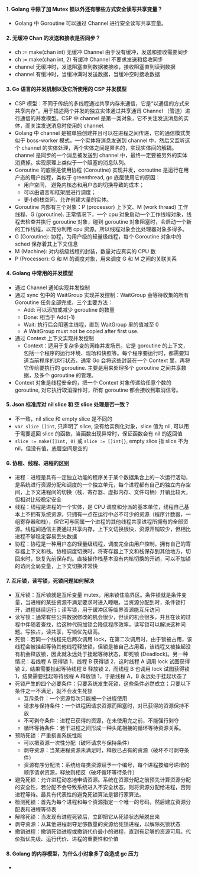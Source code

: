 #### 1. Golang 中除了加 Mutex 锁以外还有哪些方式安全读写共享变量？

- Golang 中 Goroutine 可以通过 Channel 进行安全读写共享变量。

#### 2. 无缓冲 Chan 的发送和接收是否同步？

- ch := make(chan int) 无缓冲 Channel 由于没有缓冲，发送和接收需要同步
- ch := make(chan int, 2) 有缓冲 Channel 不要求发送和接收同步
- channel 无缓冲时，发送阻塞直到数据被接收，接收阻塞直到读到数据
- channel 有缓冲时，当缓冲满时发送数据，当缓冲空时接收数据

#### 3. Go 语言的并发机制以及它所使用的 CSP 并发模型

- CSP 模型：不同于传统的多线程通过共享内存来通信，它是“以通信的方式来共享内存”。用于描述两个并发的独立实体通过共享通讯 Channel （管道）进行通信的并发模型。CSP 中 channel 是第一类对象，它不关注发送消息的实体，而关注发送消息时使用的 channel.
- Golang 中 channel 是被单独创建并且可以在进程之间传递，它的通信模式类似于 boss-worker 模式，一个实体将消息发送到 channel 中，然后又监听这个 channel 的实体处理，两个实体之间是匿名的，实现实体间的解耦。channel 是同步的一个消息被发送到 channel 中，最终一定要被另外的实体消费掉。实现原理上类似于一个阻塞的消息队列。
- Goroutine 的底层是使用协程 (Coroutine) 实现并发，coroutine 是运行在用户态的用户线程，类似于 greenthread, go 底层使用它的原因：
  - 用户空间， 避免内核态和用户态的切换导致的成本；
  - 可以由语言和框架层进行调度；
  - 更小的栈空间，允许创建大量的实体。
- Goroutine 内部有三个对象：P (processor) 上下文、M (work thread) 工作线程、G (goroutine). 正常情况下，一个 cpu 对象启动一个工作线程对象，线程去检查并执行 goroutine 对象，碰到 goroutine 对象阻塞时，会启动一个新的工作线程，以充分利用 cpu 资源。所以线程对象会比处理器对象多得多。
- G (Goroutine): 协程，为用户级的轻量级线程，每个 Goroutine 对象中的 sched 保存着其上下文信息
- M (Machine): 对内核级线程的封装，数量对应真实的 CPU 数
- P (Processor): G 和 M 的调度对象，用来调度 G 和 M 之间的关联关系

#### 4. Golang 中常用的并发模型

- 通过 Channel 通知实现并发控制
- 通过 sync 包中的 WaitGroup 实现并发控制：WaitGroup 会等待收集的所有 Goroutine 任务全部完成，三个主要方法：
  - Add: 可以添加或减少 goroutine 的数量
  - Done: 相当于 Add(-1)
  - Wait: 执行后会阻塞主线程，直到 WaitGroup 里的值减至 0
  - A WaitGroup must not be copied after first use.
- 通过 Context 上下文实现并发控制
  - Context：适用于复杂多变的网络并发场景。它是 goroutine 的上下文，包括一个程序的运行环境、现场和快照等。每个程序要运行时，都需要知道当前程序的运行状态，通常 Go 会将这些封装在一个 Context 里，再将它传给要执行的 goroutine. 主要是用来处理多个 goroutine 之间共享数据，及多个 goroutine 的管理。
- Context 对象是线程安全的，把一个 Context 对象传递给任意个数的 goroutine, 对它执行取消操作时，所有 goroutine 都会接收到取消信号。

#### 5. Json 标准库对 nil slice 和 空 slice 处理是否一致？

- 不一致，nil slice 和 empty slice 是不同的
- `var slice []int`, 只声明了 slice, 没有给实例化对象，slice 值为 nil, 可以用于需要返回 slice 的函数，当函数出现异常时，保证函数会有 nil 的返回值
- `slice := make([]int, 0)` 或 `slice := []int{}`, empty slice 指 slice 不为 nil，但没有值，底层空间是空的

#### 6. 协程、线程、进程的区别

- 进程：进程是具有一定独立功能的程序关于某个数据集合上的一次运行活动，是系统进行资源分配和调度的一个独立单元，每个进程都有自己的独立内存空间，上下文进程间的切换（栈、寄存器、虚拟内存、文件句柄）开销比较大，但相对比较稳定安全
- 线程：线程是进程的一个实体，是 CPU 调度和分派的基本单位，线程自己基本上不拥有系统资源，只拥有一点在运行中必不可少的资源（程序计数器，一组寄存器和栈），但它可与同属一个进程的其他线程共享进程所拥有的全部资源。线程间通信主要通过共享内存，上下文切换很快，资源开销较少，但相比进程不够稳定容易丢失数据
- 协程：协程是一种用户态的轻量级线程，调度完全由用户控制，拥有自己的寄存器上下文和栈。协程调度切换时，将寄存器上下文和栈保存到其他地方，切回来时，恢复先前保存的。直接操作栈基本没有内核切换的开销，可以不加锁的访问全局变量，上下文切换非常快

#### 7. 互斥锁，读写锁，死锁问题如何解决

- 互斥锁：互斥锁就是互斥变量 mutex，用来锁住临界区。条件锁就是条件变量，当进程的某些资源不满足要求时进入睡眠，当资源分配到时，条件锁打开，进程继续运行；读写锁，用于缓冲区等临界资源能互斥访问
- 读写锁：通常有些公共数据修改的机会很少，但读的机会很多，并且在读的过程中伴随着查找，给这种代码加锁会降低程序效率，读写锁可以解决这种问题。写独占，读共享，写锁优先级高。
- 死锁：若同一个线程先后两次调用 lock，在第二次调用时，由于锁被占用，该线程会被挂起等待其他线程释放锁，但锁是被自己占用着，该线程又被挂起没有机会释放锁，因此就永远处于挂起等待状态，即死锁 (Deadlock)。另一种情况：若线程 A 获得锁 1，线程 B 获得锁 2，这时线程 A 调用 lock 试图获得锁 2，结果需要挂起等待线程 B 释放锁 2，而线程 B 也调用 lock 试图获得锁 1，结果需要挂起等待线程 A 释放锁 1，于是线程 A，B 永远处于挂起状态了
- 死锁产生的四个必要条件：只要系统发生死锁，这些条件必然成立；只要以下条件之一不满足，就不会发生死锁
  - 互斥条件：一个资源每次只能被一个进程使用
  - 请求与保持条件：一个进程因请求资源而阻塞时，对已获得的资源保持不放
  - 不可剥夺条件：进程已获得的资源，在未使用完之前，不能强行剥夺
  - 循环等待条件：若干进程之间形成一种头尾相接的循环等待资源关系。
- 预防死锁：严重损害系统性能
  - 可以把资源一次性分配（破坏请求与保持条件）
  - 剥夺资源：当某进程资源未满足时，释放已占有的资源（破坏不可剥夺条件）
  - 资源有序分配法：系统给每类资源赋予一个编号，每个进程按编号递增的顺序请求资源，释放则相反（破坏循环等待条件）
- 避免死锁：允许进程动态地申请资源。系统在资源分配之前预先计算资源分配的安全性，若分配不会导致系统进入不安全状态，则将资源分配给进程，否则进程等待。最具有代表性的避免死锁算法是银行家算法。
- 检测死锁：首先为每个进程和每个资源指定一个唯一的号码，然后建立资源分配表和进程等待表
- 解除死锁：当发现有进程死锁后，立即把它从死锁状态解脱出来
- 剥夺资源：从其他进程剥夺足够数量的资源给死锁进程，以解除死锁状态
- 撤销进程：撤销死锁进程或撤销代价最小的进程，直到有足够的资源可用。代价指优先级、运行代价、进程的重要性和价值

#### 8. Golang 的内存模型，为什么小对象多了会造成 gc 压力

- 

